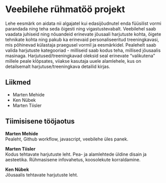 # Veebilehe rühmatöö projekt
Lehe eesmärk on aidata nii algajatel kui edasijõudnutel enda füüsilist vormi parandada ning teha seda õigesti ning vigastustevabalt. Veebilehel saab vaadata juhiseid ning nõuandeid erinevate jõusaali harjutuste kohta, õigete tehnikate kohta ning pakub ka erinevaid personaliseeritud treeningkavasi, mis põhinevad külastaja praegusel vormil ja eesmärkidel. Pealehelt saab valida harjutuste kategooriad - milliseid saab kodus teha, millised jõusaalis masinaga. Harjutused/treeningkavad oleksid seal erinevate “valikutena” millele peale klõpsates, viiakse kasutaja uuele alamlehele, kus on detailsemalt harjutuse/treeningkava detailid kirjas.

## Liikmed
- Marten Mehide
- Ken Nübek
- Marten Tiisler

## Tiimisisene tööjaotus
**Marten Mehide**  \
Pealeht, Github workflow, javascript, veebilehe üles panek.

**Marten Tiisler**  \
Kodus tehtavate harjutuste leht. Pea- ja alamlehtede üldine disain ja aesteetika. Rühmasisene infovahetus, koosolekute korraldamine.

**Ken Nübek**  \
Jõusaalis tehtavate harjutuste leht.
